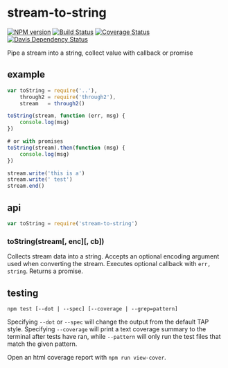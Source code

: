 # stream-to-string

[![NPM version](https://badge.fury.io/js/stream-to-string.png)](http://badge.fury.io/js/stream-to-string)
[![Build Status](https://travis-ci.org/jasonpincin/stream-to-string.svg?branch=master)](https://travis-ci.org/jasonpincin/stream-to-string)
[![Coverage Status](https://coveralls.io/repos/jasonpincin/stream-to-string/badge.png?branch=master)](https://coveralls.io/r/jasonpincin/stream-to-string?branch=master)
[![Davis Dependency Status](https://david-dm.org/jasonpincin/stream-to-string.png)](https://david-dm.org/jasonpincin/stream-to-string)

Pipe a stream into a string, collect value with callback or promise

## example

```javascript
var toString = require('..'),
    through2 = require('through2'),
    stream   = through2()

toString(stream, function (err, msg) {
    console.log(msg)
})

# or with promises
toString(stream).then(function (msg) {
    console.log(msg)
})

stream.write('this is a')
stream.write(' test')
stream.end()
```

## api

```javascript
var toString = require('stream-to-string')
```

### toString(stream[, enc][, cb])

Collects stream data into a string. Accepts an optional encoding argument used when converting the stream. Executes optional callback with `err, string`. Returns a promise.

## testing

`npm test [--dot | --spec] [--coverage | --grep=pattern]`

Specifying `--dot` or `--spec` will change the output from the default TAP style. 
Specifying `--coverage` will print a text coverage summary to the terminal after 
tests have ran, while `--pattern` will only run the test files that match the given 
pattern.

Open an html coverage report with `npm run view-cover`.
